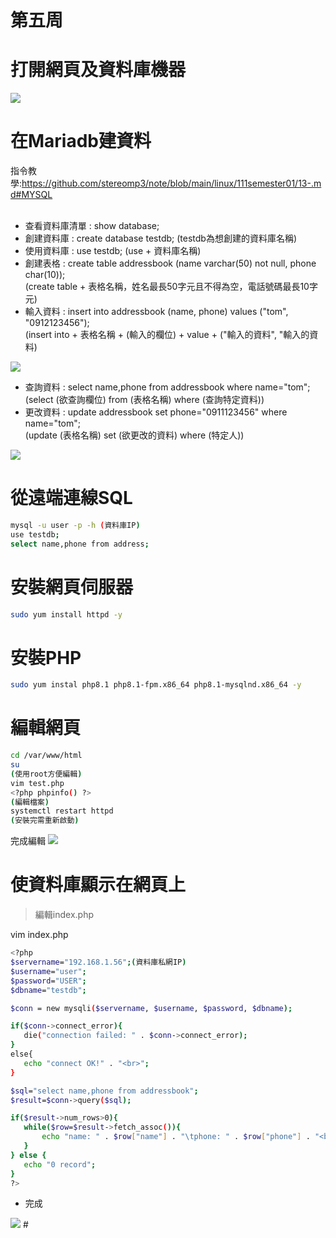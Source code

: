 # 第五周 
# 打開網頁及資料庫機器
<img src="../pic/1017.png"> 

# 在Mariadb建資料
指令教學:https://github.com/stereomp3/note/blob/main/linux/111semester01/13-.md#MYSQL<br><br>
* 查看資料庫清單 : show database;
* 創建資料庫 : create database testdb; (testdb為想創建的資料庫名稱)
* 使用資料庫 : use testdb; (use + 資料庫名稱)
* 創建表格 : create table addressbook (name varchar(50) not null, phone char(10)); <br>
(create table + 表格名稱，姓名最長50字元且不得為空，電話號碼最長10字元)<br>
* 輸入資料 : insert into addressbook (name, phone) values ("tom", "0912123456");<br>
(insert into + 表格名稱 + (輸入的欄位) + value + ("輸入的資料", "輸入的資料)<br>
<img src="../pic/1017-1.png">

* 查詢資料 : select name,phone from addressbook where name="tom";<br>
(select (欲查詢欄位) from (表格名稱) where (查詢特定資料))<br>
* 更改資料 : update addressbook set phone="0911123456" where name="tom";<br>
(update (表格名稱) set (欲更改的資料) where (特定人))<br>
<img src="../pic/1017-2.png">

# 從遠端連線SQL
```sh
mysql -u user -p -h (資料庫IP)
use testdb;
select name,phone from address;
```
# 安裝網頁伺服器
```sh
sudo yum install httpd -y
```
# 安裝PHP
```sh
sudo yum instal php8.1 php8.1-fpm.x86_64 php8.1-mysqlnd.x86_64 -y
```

# 編輯網頁
```sh
cd /var/www/html
su
(使用root方便編輯)
vim test.php
<?php phpinfo() ?>
(編輯檔案)
systemctl restart httpd
(安裝完需重新啟動)
```
完成編輯
<img src="../pic/1017-3.png">

 # 使資料庫顯示在網頁上
> 編輯index.php

 vim index.php
 ```sh
<?php
$servername="192.168.1.56";(資料庫私網IP)
$username="user";    
$password="USER";
$dbname="testdb";

$conn = new mysqli($servername, $username, $password, $dbname);

if($conn->connect_error){
    die("connection failed: " . $conn->connect_error);
}
else{
    echo "connect OK!" . "<br>";
}

$sql="select name,phone from addressbook";
$result=$conn->query($sql);

if($result->num_rows>0){
    while($row=$result->fetch_assoc()){
        echo "name: " . $row["name"] . "\tphone: " . $row["phone"] . "<br>";
    }
} else {
    echo "0 record";
}
?>
```
* 完成
<img src="../pic/1017-4.png">
# 

